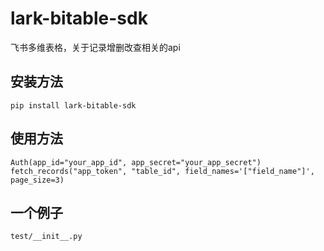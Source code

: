 # lark-bitable-sdk
飞书多维表格，关于记录增删改查相关的api

## 安装方法
    pip install lark-bitable-sdk

## 使用方法
    Auth(app_id="your_app_id", app_secret="your_app_secret")
    fetch_records("app_token", "table_id", field_names='["field_name"]', page_size=3)

## 一个例子
    test/__init__.py